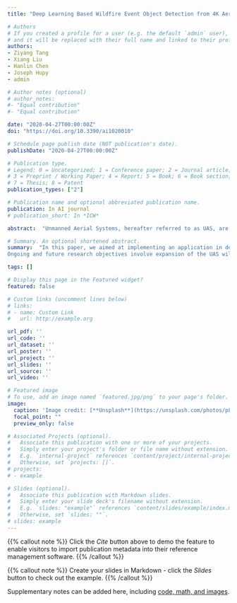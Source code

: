 ```yaml
---
title: "Deep Learning Based Wildfire Event Object Detection from 4K Aerial Images Acquired by UAS"

# Authors
# If you created a profile for a user (e.g. the default `admin` user), write the username (folder name) here 
# and it will be replaced with their full name and linked to their profile.
authors:
- Ziyang Tang
- Xiang Liu
- Hanlin Chen
- Joseph Hupy
- admin

# Author notes (optional)
# author_notes:
#- "Equal contribution"
#- "Equal contribution"

date: "2020-04-27T00:00:00Z"
doi: "https://doi.org/10.3390/ai1020010"

# Schedule page publish date (NOT publication's date).
publishDate: "2020-04-27T00:00:00Z"

# Publication type.
# Legend: 0 = Uncategorized; 1 = Conference paper; 2 = Journal article;
# 3 = Preprint / Working Paper; 4 = Report; 5 = Book; 6 = Book section;
# 7 = Thesis; 8 = Patent
publication_types: ["2"]

# Publication name and optional abbreviated publication name.
publication: In AI journal
# publication_short: In *ICW*

abstract:  "Unmanned Aerial Systems, hereafter referred to as UAS, are of great use in hazard events such as wildfire due to their ability to provide high-resolution video imagery over areas deemed too dangerous for manned aircraft and ground crews. This aerial perspective allows for identification of ground-based hazards such as spot fires and fire lines, and to communicate this information with fire fighting crews. Current technology relies on visual interpretation of UAS imagery, with little to no computer-assisted automatic detection. With the help of big labeled data and the significant increase of computing power, deep learning has seen great successes on object detection with fixed patterns, such as people and vehicles. However, little has been done for objects, such as spot fires, with amorphous and irregular shapes. Additional challenges arise when data are collected via UAS as high-resolution aerial images or videos; an ample solution must provide reasonable accuracy with low delays. In this paper, we examined 4K ( 3840×2160 ) videos collected by UAS from a controlled burn and created a set of labeled video sets to be shared for public use. We introduce a coarse-to-fine framework to auto-detect wildfires that are sparse, small, and irregularly-shaped. The coarse detector adaptively selects the sub-regions that are likely to contain the objects of interest while the fine detector passes only the details of the sub-regions, rather than the entire 4K region, for further scrutiny. The proposed two-phase learning therefore greatly reduced time overhead and is capable of maintaining high accuracy. Compared against the real-time one-stage object backbone of YoloV3, the proposed methods improved the mean average precision(mAP) from 0.29 to 0.67 , with an average inference speed of 7.44 frames per second. Limitations and future work are discussed with regard to the design and the experiment results.""

# Summary. An optional shortened abstract.
summary:  "In this paper, we aimed at implementing an application in detecting fire and other critical ground-based objects in a wildfire event using high resolution aerial images. We propose a well annotated fire dataset with 1400 4K images. We also present a coarse-to-fine strategy to deal with the 4K images, which achieves high accuracy while maintaining fast speeds. Our methods can also be added to different backbones in object detection methods and extended to deal with high resolution images.
Ongoing and future research objectives involve expansion of the UAS wildfire imagery collection, and working with a UAS platforms equipped with more powerful CPUs and GPUs. Fusing data collected from multiple types of sensors can provide additional wisdom in wildfire fighting scenarios. Additional Machine Learning approaches, especially a hybrid approach that combines signal processing with deep learning, will be investigated to discover a faster and more accurate technique to identify small objects of interests and objects with irregular boundaries in high definition videos and images."

tags: []

# Display this page in the Featured widget?
featured: false

# Custom links (uncomment lines below)
# links:
# - name: Custom Link
#   url: http://example.org

url_pdf: ''
url_code: ''
url_dataset: ''
url_poster: ''
url_project: ''
url_slides: ''
url_source: ''
url_video: ''

# Featured image
# To use, add an image named `featured.jpg/png` to your page's folder. 
image:
  caption: 'Image credit: [**Unsplash**](https://unsplash.com/photos/pLCdAaMFLTE)'
  focal_point: ""
  preview_only: false

# Associated Projects (optional).
#   Associate this publication with one or more of your projects.
#   Simply enter your project's folder or file name without extension.
#   E.g. `internal-project` references `content/project/internal-project/index.md`.
#   Otherwise, set `projects: []`.
# projects:
# - example

# Slides (optional).
#   Associate this publication with Markdown slides.
#   Simply enter your slide deck's filename without extension.
#   E.g. `slides: "example"` references `content/slides/example/index.md`.
#   Otherwise, set `slides: ""`.
# slides: example
---
```


{{% callout note %}}
Click the *Cite* button above to demo the feature to enable visitors to import publication metadata into their reference management software.
{{% /callout %}}

{{% callout note %}}
Create your slides in Markdown - click the *Slides* button to check out the example.
{{% /callout %}}

Supplementary notes can be added here, including [code, math, and images](https://wowchemy.com/docs/writing-markdown-latex/).
